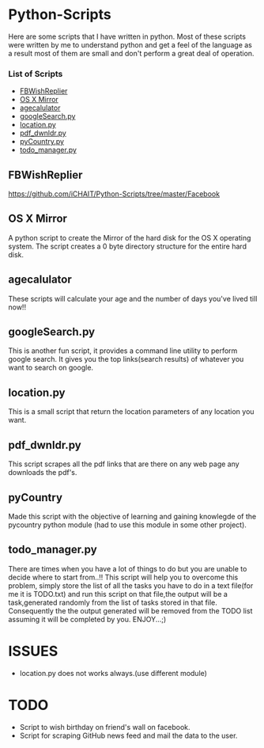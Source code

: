 Python-Scripts
==============

Here are some scripts that I have written in python. Most of these scripts were written by me to understand python and get a feel of the language as a result most of them are small and don't perform a great deal of operation.


### List of Scripts

* [FBWishReplier](#FBWish)
* [OS X Mirror](#mirror)
* [agecalulator](#calculator)
* [googleSearch.py](#google)
* [location.py](#location)
* [pdf_dwnldr.py](#pdf)
* [pyCountry.py](#country)
* [todo_manager.py](#todo)


## <a name="FBWish"></a>FBWishReplier

https://github.com/iCHAIT/Python-Scripts/tree/master/Facebook


## <a name="mirror"></a>OS X Mirror

A python script to create the Mirror of the hard disk for the OS X operating system. The script creates a 0 byte directory structure for the entire hard disk.


## <a name="calculator"></a>agecalulator

These scripts will calculate your age and the number of days you've lived till now!!


## <a name="google"></a>googleSearch.py

This is another fun script, it provides a command line utility to perform google search. It gives you the top links(search results) of whatever you want to search on google.


## <a name="location"></a>location.py

This is a small script that return the location parameters of any location you want.


## <a name="pdf"></a>pdf_dwnldr.py

This script scrapes all the pdf links that are there on any web page any downloads the pdf's.


## <a name="country"></a>pyCountry

Made this script with the objective of learning and gaining knowlegde of the pycountry python module (had to use this module in some other project).


## <a name="todo"></a>todo_manager.py

There are times when you have a lot of things to do but you are unable to decide where to start from..!!
This script will help you to overcome this problem, simply store the list of all the tasks you have to do in a text file(for me it is TODO.txt) and run this script on that file,the output will be a task,generated randomly from the list of tasks stored in that file.
Consequently the the output generated will be removed from the TODO list assuming it will be completed by you.
ENJOY...;)


ISSUES
======

* location.py does not works always.(use different module)


TODO
====

* Script to wish birthday on friend's wall on facebook.
* Script for scraping GitHub news feed and mail the data to the user. 
